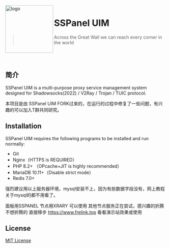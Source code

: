 <img src="public/images/uim-logo-round_192x192.png" alt="logo" width="150" height="150" align="left" />

<h1>SSPanel UIM</h1>

> Across the Great Wall we can reach every corner in the world

<br>
<br>

## 简介

SSPanel UIM is a multi-purpose proxy service management system designed for Shadowsocks(2022) / V2Ray / Trojan / TUIC protocol.

本项目是由 SSPanel UIM FORK过来的，在运行的过程中修复了一些问题，有兴趣的可以加入T群共同研究。

## Installation

SSPanel UIM requires the following programs to be installed and run normally:

- Git
- Nginx（HTTPS is REQUIRED）
- PHP 8.2+ （OPcache+JIT is highly recommended）
- MariaDB 10.11+（Disable strict mode）
- Redis 7.0+

强烈建议用以上服务器环境，mysql安装不上，因为有些数据字段没有，网上教程关于mysql的都不用看了。

面板用SSPANEL 节点用XRARY 可以使用  其他节点服务正在尝试，感兴趣的折腾  不想折腾的 直接移步 https://www.frelink.top 看看演示站效果或使用

## License

[MIT License](blob/dev/LICENSE)
